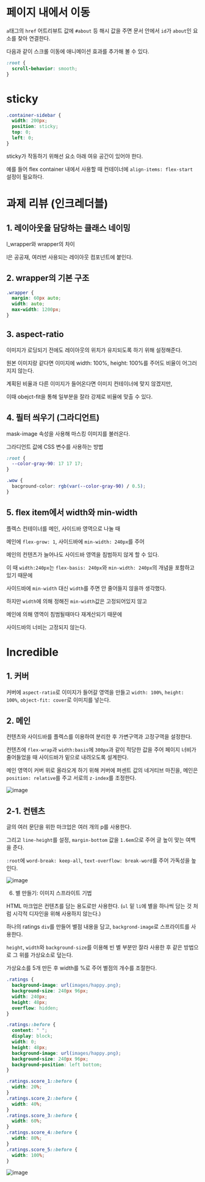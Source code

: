 # 페이지 내에서 이동

`a`태그의 `href` 어트리뷰트 값에 `#about` 등 해시 값을 주면 문서 안에서 `id`가 `about`인 요소를 찾아 연결한다.

다음과 같이 스크롤 이동에 애니메이션 효과를 추가해 볼 수 있다.

```css
:root {
  scroll-behavior: smooth;
}
```

# sticky

```css
.container-sidebar {
  width: 200px;
  position: sticky;
  top: 0;
  left: 0;
}
```

sticky가 작동하기 위해선 요소 아래 여유 공간이 있어야 한다.

예를 들어 flex container 내에서 사용할 때 컨테이너에 `align-items: flex-start` 설정이 필요하다.

# 과제 리뷰 (인크레더블)

## 1. 레이아웃을 담당하는 클래스 네이밍

l_wrapper와 wrapper의 차이

l은 공공재, 여러번 사용되는 레이아웃 컴포넌트에 붙인다.

## 2. wrapper의 기본 구조

```css
.wrapper {
  margin: 60px auto;
  width: auto;
  max-width: 1200px;
}
```

## 3. aspect-ratio

이미지가 로딩되기 전에도 레이아웃의 위치가 유지되도록 하기 위해 설정해준다.

원본 이미지랑 같다면 이미지에 width: 100%, height: 100%를 주어도 비율이 어그러지지 않는다.

계획된 비율과 다른 이미지가 들어온다면 이미지 컨테이너에 맞지 않겠지만,

이때 obejct-fit을 통해 일부분을 잘라 강제로 비율에 맞출 수 있다.

## 4. 필터 씌우기 (그라디언트)

mask-image 속성을 사용해 마스킹 이미지를 불러온다.

그라디언트 값에 CSS 변수를 사용하는 방법

```css
:root {
  --color-gray-90: 17 17 17;
}

.wow {
  bacground-color: rgb(var(--color-gray-90) / 0.5);
}
```

## 5. flex item에서 width와 min-width

플렉스 컨테이너를 메인, 사이드바 영역으로 나눌 때

메인에 `flex-grow: 1`, 사이드바에 `min-width: 240px`를 주어

메인의 컨텐츠가 늘어나도 사이드바 영역을 침범하지 않게 할 수 있다.

이 때 `width:240px`는 `flex-basis: 240px`와 `min-width: 240px`의 개념을 포함하고 있기 때문에

사이드바에 `min-width` 대신 `width`를 주면 안 줄어들지 않을까 생각했다.

하지만 `width`에 의해 정해진 `min-width`값은 고정되어있지 않고

메인에 의해 영역이 침범될때마다 재계산되기 때문에

사이드바의 너비는 고정되지 않는다.

# Incredible

## 1. 커버

커버에 `aspect-ratio`로 이미지가 들어갈 영역을 만들고 `width: 100%`, `height: 100%`, `object-fit: cover`로 이미지를 넣는다.

## 2. 메인

컨텐츠와 사이드바를 플렉스를 이용하여 분리한 후 가변구역과 고정구역을 설정한다.

컨텐츠에 `flex-wrap`과 `width:basis`에 `300px`과 같이 적당한 값을 주어 페이지 너비가 줄어들었을 때 사이드바가 밑으로 내려오도록 설계한다.

메인 영역이 커버 위로 올라오게 하기 위해 커버에 퍼센트 값의 네거티브 마진을, 메인은 `position: relative`를 주고 서로의 `z-index`를 조정한다.

![image](https://github.com/user-attachments/assets/5ace676f-8d9d-4d2a-b1a7-78ecd1eefd21)

## 2-1. 컨텐츠

글의 여러 문단을 위한 마크업은 여러 개의 p를 사용한다.

그리고 `line-height`를 설정, `margin-bottom` 값을 `1.6em`으로 주어 글 높이 맞는 여백을 준다.

`:root`에 `word-break: keep-all`, `text-overflow: break-word`를 주어 가독성을 높인다.

![image](https://github.com/user-attachments/assets/121e83e2-facf-45a1-9336-90aa2ca8dd99)

6. 별 만들기: 이미지 스프라이트 기법

HTML 마크업은 컨텐츠를 담는 용도로만 사용한다. (`ul` 밑 `li`에 별을 하나씩 담는 것 처럼 시각적 디자인을 위해 사용하지 않는다.)

하나의 ratings `div`를 만들어 별점 내용을 담고, `backgrond-image`로 스프라이트를 사용한다.

`height`, `width`와 `background-size`를 이용해 빈 별 부분만 잘라 사용한 후 같은 방법으로 그 위를 가상요소로 덮는다.

가상요소를 5개 만든 후 width를 %로 주어 별점의 개수를 조절한다.

```css
.ratings {
  background-image: url(images/happy.png);
  background-size: 240px 96px;
  width: 240px;
  height: 48px;
  overflow: hidden;
}

.ratings::before {
  content: " ";
  display: block;
  width: 0;
  height: 48px;
  background-image: url(images/happy.png);
  background-size: 240px 96px;
  background-position: left bottom;
}

.ratings.score_1::before {
  width: 20%;
}
.ratings.score_2::before {
  width: 40%;
}
.ratings.score_3::before {
  width: 60%;
}
.ratings.score_4::before {
  width: 80%;
}
.ratings.score_5::before {
  width: 100%;
}
```

![image](https://github.com/user-attachments/assets/74c41cb6-a3d2-4045-85e6-47e138d81d00)
